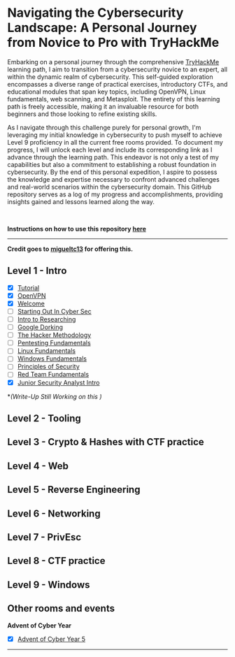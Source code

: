 # Navigating the Cybersecurity Landscape: A Personal Journey from Novice to Pro with TryHackMe

Embarking on a personal journey through the comprehensive [TryHackMe](https://tryhackme.com) learning path, I aim to transition from a cybersecurity novice to an expert, all within the dynamic realm of cybersecurity. This self-guided exploration encompasses a diverse range of practical exercises, introductory CTFs, and educational modules that span key topics, including OpenVPN, Linux fundamentals, web scanning, and Metasploit. The entirety of this learning path is freely accessible, making it an invaluable resource for both beginners and those looking to refine existing skills.

As I navigate through this challenge purely for personal growth, I'm leveraging my initial knowledge in cybersecurity to push myself to achieve Level 9 proficiency in all the current free rooms provided. To document my progress, I will unlock each level and include its corresponding link as I advance through the learning path. This endeavor is not only a test of my capabilities but also a commitment to establishing a robust foundation in cybersecurity. By the end of this personal expedition, I aspire to possess the knowledge and expertise necessary to confront advanced challenges and real-world scenarios within the cybersecurity domain. This GitHub repository serves as a log of my progress and accomplishments, providing insights gained and lessons learned along the way.


<br>

**Instructions on how to use this repository [here](/INSTRUCTIONS.md)**

---
**Credit goes to [migueltc13](https://github.com/migueltc13) for offering this.**

## Level 1 - Intro
- [x] [Tutorial](https://tryhackme.com/room/tutorial)
- [x] [OpenVPN](https://tryhackme.com/room/openvpn)
- [x] [Welcome](https://tryhackme.com/jr/welcome)
- [ ] [Starting Out In Cyber Sec](https://tryhackme.com/room/startingoutincybersec)
- [ ] [Intro to Researching](https://tryhackme.com/room/introtoresearch)
- [ ] [Google Dorking](https://tryhackme.com/room/googledorking)
- [ ] [The Hacker Methodology](https://tryhackme.com/room/hackermethodology)
- [ ] [Pentesting Fundamentals](https://tryhackme.com/room/pentestingfundamentals)
- [ ] [Linux Fundamentals](https://tryhackme.com/module/linux-fundamentals)
- [ ] [Windows Fundamentals](https://tryhackme.com/module/windows-fundamentals)
- [ ] [Principles of Security](https://tryhackme.com/room/principlesofsecurity)
- [ ] [Red Team Fundamentals](https://tryhackme.com/room/redteamfundamentals)
- [x] [Junior Security Analyst Intro](https://tryhackme.com/room/jrsecanalystintrouxo)

**(Write-Up *Still Working on this <!--[Click here](write-ups/level1/Welcome)-->)**
<!--
**Introductory CTFs to get your feet wet**
- [ ] [OHsint](https://tryhackme.com/room/ohsint)
-->
## Level 2 - Tooling
<!--
- [ ] [Tmux](https://tryhackme.com/room/rptmux)
- [ ] [Nmap](https://tryhackme.com/room/furthernmap)
- [ ] [Metasploit: Introduction](https://tryhackme.com/room/metasploitintro)
- [ ] [Hydra](https://tryhackme.com/room/hydra)
- [ ] [Linux PrivEsc](https://tryhackme.com/room/linuxprivesc) (write-up [here](write-ups/level2/Linux%20PrivEsc))
- [ ] [Shodan.io](https://tryhackme.com/room/shodan)
- [ ] [RustScan](https://tryhackme.com/room/rustscan) (write-up [here](write-ups/level2/RustScan))
- [ ] [Burp Suite: The Basics](https://tryhackme.com/room/burpsuitebasics)
- [ ] [Burp Suite: Repeater](https://tryhackme.com/room/burpsuiterepeater)
- [ ] [Introduction to OWASP ZAP](https://tryhackme.com/room/learnowaspzap)
<!-- - [ ] [Sublist3r](https://tryhackme.com/room/rpsublist3r) -->
<!-- - [ ] [Web Scanning](https://tryhackme.com/room/rpwebscanning) -->

<!--
**More introductory CTFs**

- [ ] [Vulnversity](https://tryhackme.com/room/vulnversity) (write-up [here](write-ups/level2/Vulnversity))
- [ ] [Blue](https://tryhackme.com/room/blue)
- [ ] [Simple CTF](https://tryhackme.com/room/easyctf) (write-up [here](write-ups/level2/Simple%20CTF))
- [ ] [Bounty Hacker](https://tryhackme.com/room/cowboyhacker) (write-up [here](write-ups/level2/Bounty%20Hacker))
- [ ] [Brute It](https://tryhackme.com/room/bruteit)
- [ ] [Fowsniff CTF](https://tryhackme.com/room/ctf)
-->
## Level 3 - Crypto & Hashes with CTF practice
<!--
- [ ] [Crack the hash](https://tryhackme.com/room/crackthehash)
- [ ] [Agent Sudo](https://tryhackme.com/room/agentsudoctf)
- [ ] [The Cod Caper](https://tryhackme.com/room/thecodcaper)
- [ ] [Ice](https://tryhackme.com/room/ice)
- [ ] [Lazy Admin](https://tryhackme.com/room/lazyadmin) (write-up [here](write-ups/level3/Lazy%20Admin))
- [ ] [Basic Pentesting](https://tryhackme.com/room/basicpentestingjt)
-->
## Level 4 - Web
<!--
- [ ] [Walking An Application](https://tryhackme.com/room/walkinganapplication)
- [ ] [OWASP Top 10](https://tryhackme.com/room/owasptop10)
- [ ] [OWASP Top 10 - 2021](https://tryhackme.com/room/owasptop102021)
- [ ] [OWASP Juice Shop](https://tryhackme.com/room/owaspjuiceshop)
- [ ] [Ignite](https://tryhackme.com/room/ignite)
- [ ] [Overpass](https://tryhackme.com/room/overpass)
- [ ] [DevelPy](https://tryhackme.com/room/bsidesgtdevelpy)
- [ ] [Jack of all trades](https://tryhackme.com/room/jackofalltrades)
- [ ] [Bolt](https://tryhackme.com/room/bolt)
- [ ] [SQL Injection](https://tryhackme.com/room/sqlinjectionlm)
-->
## Level 5 - Reverse Engineering
<!--
- [ ] [Intro to x86 64](https://tryhackme.com/room/introtox8664)
- [ ] [CC Ghidra](https://tryhackme.com/room/ccghidra)
- [ ] [CC Radare2](https://tryhackme.com/room/ccradare2)
- [ ] [CC Steganography](https://tryhackme.com/room/ccstego)
- [ ] [Reverse Engineering](https://tryhackme.com/room/reverseengineering)
-->
<!--
- [ ] [Reversing ELF](https://tryhackme.com/room/reverselfiles)
- [ ] [Dumping Router Firmware](https://tryhackme.com/room/rfirmware)
- [ ] [Brainpam 1](https://tryhackme.com/room/brainpan)
-->
## Level 6 - Networking
<!--
- [ ] [Introduction to Networking](https://tryhackme.com/room/introtonetworking)
- [ ] [Intro to LAN](https://tryhackme.com/room/introtolan)
- [ ] [HTTP in detail](https://tryhackme.com/room/httpindetail)
- [ ] [DNS in detail](https://tryhackme.com/room/dnsindetail)
- [ ] [Smag Grotto](https://tryhackme.com/room/smaggrotto)
- [ ] [Overpass 2 - Hacked](https://tryhackme.com/room/overpass2hacked)
-->
## Level 7 - PrivEsc
<!--
- [ ] [Sudo Security Bypass](https://tryhackme.com/room/sudovulnsbypass)
- [ ] [Sudo Buffer Overflow](https://tryhackme.com/room/sudovulnsbof)
- [ ] [Windows Privesc](https://tryhackme.com/room/windows10privesc)
- [ ] [Windows Privesc Arena](https://tryhackme.com/room/windowsprivescarena)
- [ ] [Linux Privesc Arena](https://tryhackme.com/room/linuxprivescarena)
- [ ] [Linux Privilege Escalation](https://tryhackme.com/room/linprivesc)
- [ ] [Blaster](https://tryhackme.com/room/blaster)
- [ ] [Ignite](https://tryhackme.com/room/ignite)
- [ ] [Kenobi](https://tryhackme.com/room/kenobi)
- [ ] [c4ptur3-th3-fl4g](https://tryhackme.com/room/c4ptur3th3fl4g)
- [ ] [Pickle Rick](https://tryhackme.com/room/picklerick) (write-up [here](write-ups/level7/Pickle%20Rick))
- [ ] [Overpass 3 - Hosting](https://tryhackme.com/room/overpass3hosting)
-->
## Level 8 - CTF practice
<!--
- [ ] [Post Exploitation Basics](https://tryhackme.com/room/postexploit)
- [ ] [Dogcat](https://tryhackme.com/room/dogcat)
- [ ] [LFI basics](https://tryhackme.com/room/lfibasics)
- [ ] [Buffer Overflow Prep](https://tryhackme.com/room/bufferoverflowprep)
- [ ] [Break out the cage](https://tryhackme.com/room/breakoutthecage1)
- [ ] [Lian Yu](https://tryhackme.com/room/lianyu) (write-up [here](write-ups/level8/Lian%20Yu))
- [ ] [Year of the Rabbit](https://tryhackme.com/room/yearoftherabbit)
- [ ] [Mr Robot CTF](https://tryhackme.com/room/mrrobot)
- [ ] [Internal](https://tryhackme.com/room/internal)
-->
## Level 9 - Windows
<!--
- [ ] [Active Directory Basics](https://tryhackme.com/room/winadbasics)
- [ ] [Attacktive Directory](https://tryhackme.com/room/attacktivedirectory)
- [ ] [Retro](https://tryhackme.com/room/retro)
- [ ] [Blue Print](https://tryhackme.com/room/blueprint)
- [ ] [Anthem](https://tryhackme.com/room/anthem)
- [ ] [Relevant](https://tryhackme.com/room/relevant)
-->
## Other rooms and events
<!-- - [ ] [Crash Course Pentesting](https://tryhackme.com/room/ccpentesting) / Private -->
**Advent of Cyber Year**
<!--
- [ ] [Advent of Cyber Year 1](https://tryhackme.com/room/25daysofchristmas)
- [ ] [Advent of Cyber Year 2](https://tryhackme.com/room/adventofcyber2)
- [ ] [Advent of Cyber Year 3](https://tryhackme.com/room/adventofcyber3)
- [ ] [Advent of Cyber Year 4](https://tryhackme.com/room/adventofcyber4)
-->
- [x] [Advent of Cyber Year 5](https://tryhackme.com/room/adventofcyber2023)
---

<!--
### Completed the above? You can:
- Subscribe to TryHackMe to get paths featuring subscriber-only rooms.
- New challenge rooms are released weekly, have a go at them before the write-ups come out!
- Keep a list of engaging CTFs and do them.
- Sign up to other platforms such as [CTF time](https://ctftime.org/) and take part in competitive CTFs.
- Start a blog with writeups of new rooms.
- Create your challenge rooms for TryHackMe.
- Did you like reverse engineering? How about Windows? Or perhaps PrivEsc? You can specialize in one area if you like it. Just search for rooms with that on TryHackMe, or ask in the Discord/Forums/Sub-reddit "I liked X and want to do more".
-->
